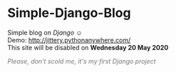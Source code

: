 # Simple-Django-Blog
Simple blog on <i>Django</i> ☺<br>
Demo:
<a href="http://jittery.pythonanywhere.com/">http://jittery.pythonanywhere.com/</a><br>
This site will be disabled on <b>Wednesday 20 May 2020</b>

<p style="color:#777"><i>Please, don't scold me, it's my first Django project</i></p>
